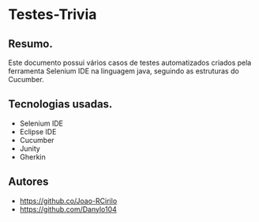 # Testes-Trivia

## Resumo.

Este documento possui vários casos de testes automatizados criados pela ferramenta Selenium IDE na linguagem java, seguindo as estruturas do Cucumber.

## Tecnologias usadas.

 * Selenium IDE
 * Eclipse IDE
 * Cucumber
 * Junity
 * Gherkin

## Autores

* https://github.co/Joao-RCirilo
* https://github.com/Danylo104
